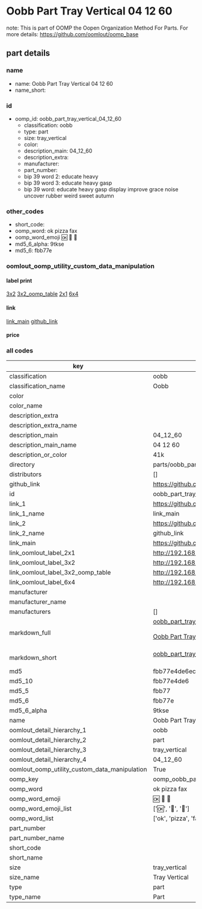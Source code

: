 # Oobb Part Tray Vertical 04 12 60  

note: This is part of OOMP the Oopen Organization Method For Parts. For more details: https://github.com/oomlout/oomp_base

##  part details





### name
* name: Oobb Part Tray Vertical 04 12 60
* name_short: 
### id
* oomp_id: oobb_part_tray_vertical_04_12_60
  * classification: oobb
  * type: part
  * size: tray_vertical
  * color: 
  * description_main: 04_12_60
  * description_extra: 
  * manufacturer: 
  * part_number: 
  * bip 39 word 2: educate heavy
  * bip 39 word 3: educate heavy gasp
  * bip 39 word: educate heavy gasp display improve grace noise uncover rubber weird sweet autumn

### other_codes
* short_code: 
* oomp_word: ok pizza fax
* oomp_word_emoji :ok: :pizza: :fax:
* md5_6_alpha: 9tkse
* md5_6: fbb77e






### oomlout_oomp_utility_custom_data_manipulation
#### label print
[3x2](http://192.168.1.245:1112/?label=oomp%209tkse)
[3x2_oomp_table](http://192.168.1.107:1112/?label=oomp%209tkse)
[2x1](http://192.168.1.242:1112/?label=oomp%209tkse)
[6x4](http://192.168.1.55:1112/?label=oomp%209tkse)    

#### link

[link_main](https://github.com/oomlout/oomlout_oomp_current_version_messy/tree/main/parts/oobb_part_tray_vertical_04_12_60) [github_link](https://github.com/oomlout/oomlout_oomp_part_src/tree/main/parts/oobb_part_tray_vertical_04_12_60)                             

#### price







### all codes 
| key | value |  
| --- | --- |  
| classification | oobb |  
| classification_name | Oobb |  
| color |  |  
| color_name |  |  
| description_extra |  |  
| description_extra_name |  |  
| description_main | 04_12_60 |  
| description_main_name | 04 12 60 |  
| description_or_color | 41k |  
| directory | parts/oobb_part_tray_vertical_04_12_60 |  
| distributors | [] |  
| github_link | https://github.com/oomlout/oomlout_oomp_part_src/tree/main/parts/oobb_part_tray_vertical_04_12_60 |  
| id | oobb_part_tray_vertical_04_12_60 |  
| link_1 | https://github.com/oomlout/oomlout_oomp_current_version_messy/tree/main/parts/oobb_part_tray_vertical_04_12_60 |  
| link_1_name | link_main |  
| link_2 | https://github.com/oomlout/oomlout_oomp_part_src/tree/main/parts/oobb_part_tray_vertical_04_12_60 |  
| link_2_name | github_link |  
| link_main | https://github.com/oomlout/oomlout_oomp_current_version_messy/tree/main/parts/oobb_part_tray_vertical_04_12_60 |  
| link_oomlout_label_2x1 | http://192.168.1.242:1112/?label=oomp%209tkse |  
| link_oomlout_label_3x2 | http://192.168.1.245:1112/?label=oomp%209tkse |  
| link_oomlout_label_3x2_oomp_table | http://192.168.1.107:1112/?label=oomp%209tkse |  
| link_oomlout_label_6x4 | http://192.168.1.55:1112/?label=oomp%209tkse |  
| manufacturer |  |  
| manufacturer_name |  |  
| manufacturers | [] |  
| markdown_full | [oobb_part_tray_vertical_04_12_60](https://github.com/oomlout/oomlout_oomp_current_version_messy/tree/main/parts/oobb_part_tray_vertical_04_12_60)<br>[](https://github.com/oomlout/oomlout_oomp_current_version_messy/tree/main/parts/oobb_part_tray_vertical_04_12_60)<br>[Oobb Part Tray Vertical 04 12 60](https://github.com/oomlout/oomlout_oomp_current_version_messy/tree/main/parts/oobb_part_tray_vertical_04_12_60)<br><br> |  
| markdown_short | [oobb_part_tray_vertical_04_12_60](https://github.com/oomlout/oomlout_oomp_current_version_messy/tree/main/parts/oobb_part_tray_vertical_04_12_60)<br><br> |  
| md5 | fbb77e4de6ecb2b995b903f8c05a9a34 |  
| md5_10 | fbb77e4de6 |  
| md5_5 | fbb77 |  
| md5_6 | fbb77e |  
| md5_6_alpha | 9tkse |  
| name | Oobb Part Tray Vertical 04 12 60 |  
| oomlout_detail_hierarchy_1 | oobb |  
| oomlout_detail_hierarchy_2 | part |  
| oomlout_detail_hierarchy_3 | tray_vertical |  
| oomlout_detail_hierarchy_4 | 04_12_60 |  
| oomlout_oomp_utility_custom_data_manipulation | True |  
| oomp_key | oomp_oobb_part_tray_vertical_04_12_60 |  
| oomp_word | ok pizza fax |  
| oomp_word_emoji | :ok: :pizza: :fax: |  
| oomp_word_emoji_list | [':ok:', ':pizza:', ':fax:'] |  
| oomp_word_list | ['ok', 'pizza', 'fax'] |  
| part_number |  |  
| part_number_name |  |  
| short_code |  |  
| short_name |  |  
| size | tray_vertical |  
| size_name | Tray Vertical |  
| type | part |  
| type_name | Part |  
